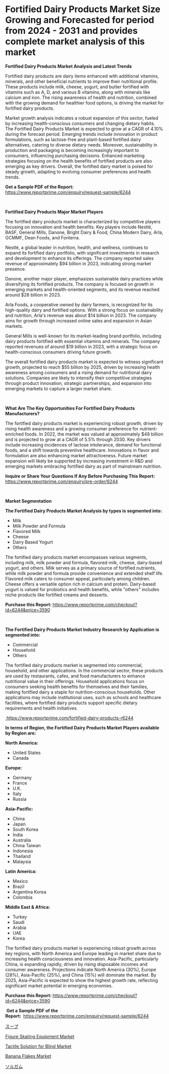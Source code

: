 <p><h1>Fortified Dairy Products Market Size Growing and Forecasted for period from 2024 - 2031 and provides complete market analysis of this market</h1></p><p><strong>Fortified Dairy Products Market Analysis and Latest Trends</strong></p>
<p><p>Fortified dairy products are dairy items enhanced with additional vitamins, minerals, and other beneficial nutrients to improve their nutritional profile. These products include milk, cheese, yogurt, and butter fortified with vitamins such as A, D, and various B vitamins, along with minerals like calcium and iron. The rising awareness of health and nutrition, combined with the growing demand for healthier food options, is driving the market for fortified dairy products.</p><p>Market growth analysis indicates a robust expansion of this sector, fueled by increasing health-conscious consumers and changing dietary habits. The Fortified Dairy Products Market is expected to grow at a CAGR of 4.10% during the forecast period. Emerging trends include innovation in product formulations, such as lactose-free and plant-based fortified dairy alternatives, catering to diverse dietary needs. Moreover, sustainability in production and packaging is becoming increasingly important to consumers, influencing purchasing decisions. Enhanced marketing strategies focusing on the health benefits of fortified products are also emerging as key drivers. Overall, the fortified dairy market is poised for steady growth, adapting to evolving consumer preferences and health trends.</p></p>
<p><strong>Get a Sample PDF of the Report:&nbsp;</strong> <a href="https://www.reportprime.com/enquiry/request-sample/6244">https://www.reportprime.com/enquiry/request-sample/6244</a></p>
<p>&nbsp;</p>
<p><strong>Fortified Dairy Products Major Market Players</strong></p>
<p><p>The fortified dairy products market is characterized by competitive players focusing on innovation and health benefits. Key players include Nestlé, BASF, General Mills, Danone, Bright Dairy & Food, China Modern Dairy, Arla, GCMMF, Dean Foods, and Fonterra.</p><p>Nestlé, a global leader in nutrition, health, and wellness, continues to expand its fortified dairy portfolio, with significant investments in research and development to enhance its offerings. The company reported sales revenue of approximately $94 billion in 2023, indicating strong market presence.</p><p>Danone, another major player, emphasizes sustainable dairy practices while diversifying its fortified products. The company is focused on growth in emerging markets and health-oriented segments, and its revenue reached around $28 billion in 2023. </p><p>Arla Foods, a cooperative owned by dairy farmers, is recognized for its high-quality dairy and fortified options. With a strong focus on sustainability and nutrition, Arla's revenue was about $14 billion in 2023. The company aims for growth through increased online sales and expansion in Asian markets.</p><p>General Mills is well-known for its market-leading brand portfolio, including dairy products fortified with essential vitamins and minerals. The company reported revenues of around $19 billion in 2023, with a strategic focus on health-conscious consumers driving future growth.</p><p>The overall fortified dairy products market is expected to witness significant growth, projected to reach $55 billion by 2025, driven by increasing health awareness among consumers and a rising demand for nutritional dairy solutions. Companies are likely to intensify their competitive strategies through product innovation, strategic partnerships, and expansion into emerging markets to capture a larger market share.</p></p>
<p>&nbsp;</p>
<p><strong>What Are The Key Opportunities For Fortified Dairy Products Manufacturers?</strong></p>
<p><p>The fortified dairy products market is experiencing robust growth, driven by rising health awareness and a growing consumer preference for nutrient-enriched foods. In 2022, the market was valued at approximately $48 billion and is projected to grow at a CAGR of 5.5% through 2030. Key drivers include increasing incidences of lactose intolerance, demand for functional foods, and a shift towards preventive healthcare. Innovations in flavor and formulation are also enhancing market attractiveness. Future market expansion will likely be supported by increasing investment in R&D and emerging markets embracing fortified dairy as part of mainstream nutrition.</p></p>
<p><strong>Inquire or Share Your Questions If Any Before Purchasing This Report:</strong> <a href="https://www.reportprime.com/enquiry/pre-order/6244">https://www.reportprime.com/enquiry/pre-order/6244</a></p>
<p>&nbsp;</p>
<p><strong>Market Segmentation</strong></p>
<p><strong>The Fortified Dairy Products Market Analysis by types is segmented into:</strong></p>
<p><ul><li>Milk</li><li>Milk Powder and Formula</li><li>Flavored Milk</li><li>Cheese</li><li>Dairy Based Yogurt</li><li>Others</li></ul></p>
<p><p>The fortified dairy products market encompasses various segments, including milk, milk powder and formula, flavored milk, cheese, dairy-based yogurt, and others. Milk serves as a primary source of fortified nutrients, while milk powder and formula provide convenience and extended shelf life. Flavored milk caters to consumer appeal, particularly among children. Cheese offers a versatile option rich in calcium and protein. Dairy-based yogurt is valued for probiotics and health benefits, while "others" includes niche products like fortified creams and desserts.</p></p>
<p><strong>Purchase this Report:&nbsp;</strong><a href="https://www.reportprime.com/checkout?id=6244&price=3590">https://www.reportprime.com/checkout?id=6244&price=3590</a></p>
<p>&nbsp;</p>
<p><strong>The Fortified Dairy Products Market Industry Research by Application is segmented into:</strong></p>
<p><ul><li>Commercial</li><li>Household</li><li>Others</li></ul></p>
<p><p>The fortified dairy products market is segmented into commercial, household, and other applications. In the commercial sector, these products are used by restaurants, cafes, and food manufacturers to enhance nutritional value in their offerings. Household applications focus on consumers seeking health benefits for themselves and their families, making fortified dairy a staple for nutrition-conscious households. Other applications may include institutional uses, such as schools and healthcare facilities, where fortified dairy products support specific dietary requirements and health initiatives.</p></p>
<p><a href="https://www.reportprime.com/fortified-dairy-products-r6244">&nbsp;https://www.reportprime.com/fortified-dairy-products-r6244</a></p>
<p><strong>In terms of Region, the Fortified Dairy Products Market Players available by Region are:</strong></p>
<p>
    <p> <strong> North America: </strong>
        <ul>
            <li>United States</li>
            <li>Canada</li>
        </ul>
        </p> 
    <p> <strong> Europe: </strong>
        <ul>
            <li>Germany</li>
            <li>France</li>
            <li>U.K.</li>
            <li>Italy</li>
            <li>Russia</li>
        </ul>
        </p> 
    <p> <strong> Asia-Pacific: </strong>
        <ul>
            <li>China</li>
            <li>Japan</li>
            <li>South Korea</li>
            <li>India</li>
            <li>Australia</li>
            <li>China Taiwan</li>
            <li>Indonesia</li>
            <li>Thailand</li>
            <li>Malaysia</li>
        </ul>
        </p> 
    <p> <strong> Latin America: </strong>
        <ul>
            <li>Mexico</li>
            <li>Brazil</li>
            <li>Argentina Korea</li>
            <li>Colombia</li>
        </ul>
        </p> 
    <p> <strong> Middle East & Africa: </strong>
        <ul>
            <li>Turkey</li>
            <li>Saudi</li>
            <li>Arabia</li>
            <li>UAE</li>
            <li>Korea</li>
        </ul>
    </p>
    </p>
<p><p>The fortified dairy products market is experiencing robust growth across key regions, with North America and Europe leading in market share due to increasing health consciousness and innovation. Asia-Pacific, particularly China, is expanding rapidly, driven by rising disposable incomes and consumer awareness. Projections indicate North America (30%), Europe (28%), Asia-Pacific (25%), and China (15%) will dominate the market. By 2025, Asia-Pacific is expected to show the highest growth rate, reflecting significant market potential in emerging economies.</p></p>
<p><strong>Purchase this Report: </strong><a href="https://www.reportprime.com/checkout?id=6244&price=3590">https://www.reportprime.com/checkout?id=6244&price=3590</a></p>
<p>&nbsp;<strong>Get a Sample PDF of the Report:&nbsp;&nbsp;</strong><a href="https://www.reportprime.com/enquiry/request-sample/6244">https://www.reportprime.com/enquiry/request-sample/6244</a></p>
<p><strong></strong></p>
<p><p><a href="https://medium.com/@susanjprice2023/%E3%82%B9%E3%83%BC%E3%83%97%E5%B8%82%E5%A0%B4-2024%E5%B9%B4%E3%81%8B%E3%82%892031%E5%B9%B4%E3%81%AE%E3%82%B0%E3%83%AD%E3%83%BC%E3%83%90%E3%83%AB%E5%B8%82%E5%A0%B4%E3%82%A4%E3%83%B3%E3%82%B5%E3%82%A4%E3%83%88%E3%81%A8%E8%B2%A9%E5%A3%B2%E3%83%88%E3%83%AC%E3%83%B3%E3%83%89-368393a97ede">スープ</a></p><p><a href="https://www.linkedin.com/pulse/strategic-market-insights-global-figure-skating-equipment-zra1f?trackingId=mtKEA7nVRTiWguBFTZsa1Q%3D%3D">Figure Skating Equipment Market</a></p><p><a href="https://issuu.com/reportprime-2/docs/tactile-solution-for-blind-market-s_0ffb73baa7bde3">Tactile Solution for Blind Market</a></p><p><a href="https://github.com/RichRobinson5/Market-Research-Report-List-6/blob/main/banana-flakes-market.md">Banana Flakes Market</a></p><p><a href="https://medium.com/@susanjprice2023/%E3%82%BD%E3%83%AB%E3%82%AC%E3%83%A0%E5%B8%82%E5%A0%B4%E3%81%AE%E6%B7%B1%E5%B1%A4%E3%83%80%E3%82%A4%E3%83%96-%E3%83%88%E3%83%AC%E3%83%B3%E3%83%89-%E5%B8%82%E5%A0%B4%E3%82%BB%E3%82%B0%E3%83%A1%E3%83%B3%E3%83%86%E3%83%BC%E3%82%B7%E3%83%A7%E3%83%B3-%E7%AB%B6%E4%BA%89%E5%88%86%E6%9E%90-4f4143701c7a">ソルガム</a></p></p>